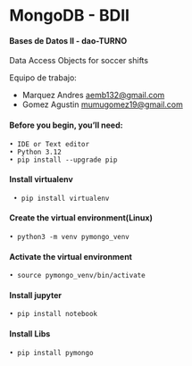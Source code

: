 # MongoDB - BDII

#### Bases de Datos II - dao-TURNO
Data Access Objects for soccer shifts

Equipo de trabajo: 
* Marquez Andres aemb132@gmail.com 
* Gomez Agustin mumugomez19@gmail.com
#### Before you begin, you’ll need:
    • IDE or Text editor
    • Python 3.12 
    • pip install --upgrade pip
#### Install virtualenv
     • pip install virtualenv
#### Create the virtual environment(Linux)
    • python3 -m venv pymongo_venv
#### Activate the virtual environment
    • source pymongo_venv/bin/activate
#### Install jupyter
    • pip install notebook
#### Install Libs
    • pip install pymongo
